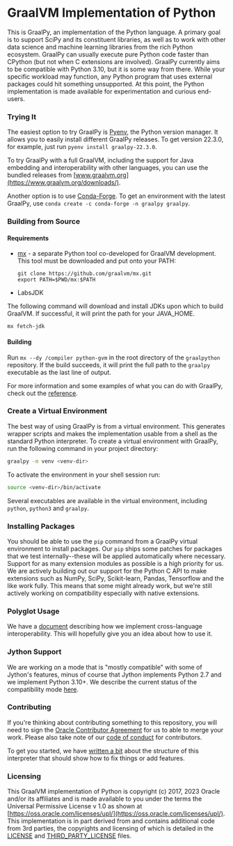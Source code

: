 # GraalVM Implementation of Python

This is GraalPy, an implementation of the Python language.
A primary goal is to support SciPy and its constituent libraries, as well as to work with other data science and machine learning libraries from the rich Python ecosystem.
GraalPy can usually execute pure Python code faster than CPython (but not when C extensions are involved).
GraalPy currently aims to be compatible with Python 3.10, but it is some way from there.
While your specific workload may function, any Python program that uses external packages could hit something unsupported.
At this point, the Python implementation is made available for experimentation and curious end-users.

### Trying It

The easiest option to try GraalPy is [Pyenv](https://github.com/pyenv/pyenv/), the Python version manager.
It allows you to easily install different GraalPy releases.
To get version 22.3.0, for example, just run `pyenv install graalpy-22.3.0`.

To try GraalPy with a full GraalVM, including the support for Java embedding and interoperability with other languages, you can use the bundled releases from [www.graalvm.org](https://www.graalvm.org/downloads/).

Another option is to use [Conda-Forge](https://conda-forge.org/).
To get an environment with the latest GraalPy, use `conda create -c conda-forge -n graalpy graalpy`.

### Building from Source

#### Requirements

* [mx](https://github.com/graalvm/mx) - a separate Python tool co-developed for GraalVM development. This tool must be
  downloaded and put onto your PATH:
  ```
  git clone https://github.com/graalvm/mx.git
  export PATH=$PWD/mx:$PATH
  ```
* LabsJDK

The following command will download and install JDKs upon which to build GraalVM. If successful, it will print the path for your JAVA_HOME. 
```shell
mx fetch-jdk
```
 
#### Building

Run `mx --dy /compiler python-gvm` in the root directory of the `graalpython` repository. If the build succeeds, it will print the full
path to the `graalpy` executable as the last line of output.

For more information and some examples of what you can do with GraalPy,
check out the [reference](https://www.graalvm.org/reference-manual/python/).

### Create a Virtual Environment

The best way of using GraalPy is from a virtual environment. This generates wrapper scripts and makes the implementation usable from a shell as the standard Python interpreter. To create a virtual environment with GraalPy, run the following command in your project directory:

```bash
graalpy -m venv <venv-dir>
```

To activate the environment in your shell session run:

```bash
source <venv-dir>/bin/activate
```

Several executables are available in the virtual environment, including `python`, `python3` and `graalpy`.

### Installing Packages

You should be able to use the `pip` command from a GraalPy virtual environment to install packages.
Our `pip` ships some patches for packages that we test internally--these will be applied automatically where necessary.
Support for as many extension modules as possible is a high priority for us.
We are actively building out our support for the Python C API to make extensions such as NumPy, SciPy, Scikit-learn, Pandas, Tensorflow and the like work fully.
This means that some might already work, but we're still actively working on compatibility especially with native extensions.

### Polyglot Usage

We have a [document](docs/user/Interoperability.md) describing how we implement
cross-language interoperability. This will hopefully give you an idea about how to use it.

### Jython Support

We are working on a mode that is "mostly compatible" with some of Jython's
features, minus of course that Jython implements Python 2.7 and we implement
Python 3.10+. We describe the current status of the compatibility mode
[here](docs/user/Jython.md).

### Contributing

If you're thinking about contributing something to this repository, you will need
to sign the [Oracle Contributor
Agreement](http://www.graalvm.org/community/contributors/) for us to able to
merge your work. Please also take note of our [code of
conduct](http://www.graalvm.org/community/conduct/) for contributors.

To get you started, we have [written a bit](docs/contributor/CONTRIBUTING.md) about the
structure of this interpreter that should show how to fix things or add
features.

### Licensing

This GraalVM implementation of Python is copyright (c) 2017, 2023 Oracle and/or
its affiliates and is made available to you under the terms the Universal
Permissive License v 1.0 as shown at
[https://oss.oracle.com/licenses/upl/](https://oss.oracle.com/licenses/upl/). This
implementation is in part derived from and contains additional code from 3rd
parties, the copyrights and licensing of which is detailed in the
[LICENSE](LICENSE) and [THIRD_PARTY_LICENSE](THIRD_PARTY_LICENSE.txt) files.

